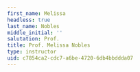 ```yaml
---
first_name: Melissa
headless: true
last_name: Nobles
middle_initial: ''
salutation: Prof.
title: Prof. Melissa Nobles
type: instructor
uid: c7854ca2-cdc7-a6be-4720-6db4bbddda07
---
```

